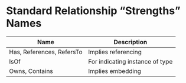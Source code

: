 # Standard Relationship “Strengths” Names

| Name | Description |
|------|-------------|
| Has, References, RefersTo | Implies referencing |
| IsOf | For indicating instance of type |
| Owns, Contains | Implies embedding |
